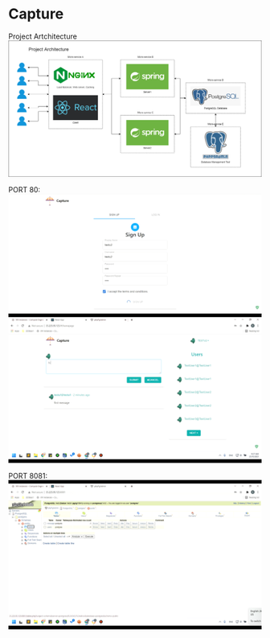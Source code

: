 # Capture

Project Artchitecture
![alt text](https://github.com/liliccc/Capture/blob/main/Project%20Achitecture.png)

PORT 80:
![alt text](https://github.com/liliccc/Capture/blob/main/port80.png)
![alt text](https://github.com/liliccc/Capture/blob/main/port80_2.png)

PORT 8081:
![alt text](https://github.com/liliccc/Capture/blob/main/port8081.png)
